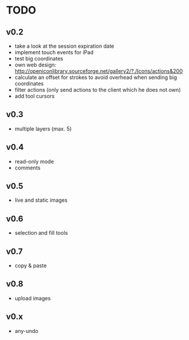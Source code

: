 # TODO

## v0.2
* take a look at the session expiration date
* implement touch events for iPad
* test big coordinates
* own web design: http://openiconlibrary.sourceforge.net/gallery2/?./Icons/actions&200
* calculate an offset for strokes to avoid overhead when sending big coordinates
* filter actions (only send actions to the client which he does not own)
* add tool cursors

## v0.3
* multiple layers (max. 5)

## v0.4
* read-only mode
* comments

## v0.5
* live and static images

## v0.6
* selection and fill tools

## v0.7
* copy & paste

## v0.8
* upload images

## v0.x
* any-undo
